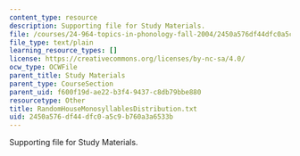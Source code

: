 ```yaml
---
content_type: resource
description: Supporting file for Study Materials.
file: /courses/24-964-topics-in-phonology-fall-2004/2450a576df44dfc0a5c9b760a3a6533b_RandomHouseMonosyllablesDistribution.txt
file_type: text/plain
learning_resource_types: []
license: https://creativecommons.org/licenses/by-nc-sa/4.0/
ocw_type: OCWFile
parent_title: Study Materials
parent_type: CourseSection
parent_uid: f600f19d-ae22-b3f4-9437-c8db79bbe880
resourcetype: Other
title: RandomHouseMonosyllablesDistribution.txt
uid: 2450a576-df44-dfc0-a5c9-b760a3a6533b
---
```

Supporting file for Study Materials.